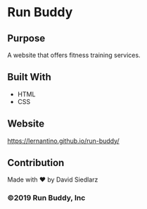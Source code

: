 # Run Buddy

## Purpose
A website that offers fitness training services.

## Built With
* HTML
* CSS
## Website
https://lernantino.github.io/run-buddy/

## Contribution
Made with ❤️ by David Siedlarz

### ©️2019 Run Buddy, Inc 
